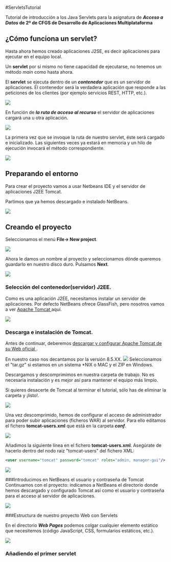#ServletsTutorial

Tutorial de introducción a los Java Servlets para la asignatura 
de **_Acceso a Datos_ de 2º de CFGS de Desarrollo de Aplicaciones
Multiplataforma**

## ¿Cómo funciona un servlet?

Hasta ahora hemos creado aplicaciones J2SE, es decir aplicaciones para
ejecutar en el equipo local.

Un **servlet** por sí mismo no tiene capacidad de ejecutarse, no tenemos
un método _main_ como hasta ahora.

El **servlet** se ejecuta dentro de un **_contenedor_** que es un 
servidor de aplicaciones. El contenedor será la verdadera aplicación
que responde a las peticiones de los clientes (por ejemplo servicios REST, 
HTTP, etc.).

![](./img/howto01.png)

En función de _**la ruta de acceso al recurso**_ el servidor de aplicaciones
cargará una u otra aplicación.


![](./img/howto02.png)

La primera vez que se invoque la ruta de nuestro servlet, éste será cargado 
e inicializado. Las siguientes veces ya estará en memoria y un hilo de ejecución
invocará el método correspondiente.

![](./img/servlet17.png)

## Preparando el entorno

Para crear el proyecto vamos a usar Netbeans IDE y el servidor de 
aplicaciones J2EE Tomcat.

Partimos que ya hemos descargado e instalado NetBeans.

![](./img/servlets1.png)

## Creando el proyecto
Seleccionamos el menú **File-> New project**.

![](./img/servlets2.png)

Ahora le damos un nombre al proyecto y seleccionamos dónde queremos
guardarlo en nuestro disco duro. Pulsamos **Next**.

![](./img/servlets3.png)

### Selección del contenedor(servidor) J2EE.
Como es una aplicación J2EE, necesitamos instalar un servidor de 
aplicaciones. Por defecto NetBeans ofrece GlassFish, pero nosotros
vamos a ver [Apache Tomcat ](https://tomcat.apache.org) aquí.

![](./img/servlets4.png)

### Descarga e instalación de Tomcat.

Antes de continuar, deberemos [descargar y configurar Apache Tomcat de
su Web oficial ](http://tomcat.apache.org/download-80.cgi#8.5.11). 

En nuestro caso nos decantamos por la versión 8.5.XX.
![](./img/servlets5.png)
Seleccionamos el "tar.gz" si estamos en un sistema \*NIX o MAC y el ZIP en 
Windows.

Descargamos y descomprimimos en nuestra carpeta de trabajo. No es necesaria
instalación y es mejor así para mantener el equipo más limpio.

Si quieres desacerte de Tomcat al terminar el tutorial, sólo has de eliminar
la carpeta y ¡listo!.

![](./img/servlets6.png)

Una vez descomprimido, hemos de configurar el acceso de administrador para
poder subir aplicaciones (ficheros WAR) al servidor. Para ello editamos el 
fichero **tomcat-users.xml** que está en la carpeta **_conf_**.

![](./img/servlets7.png)

Añadimos la siguiente línea en el fichero **tomcat-users.xml**. Asegúrate de
hacerlo dentro del nodo raíz "tomcat-users" del fichero XML:
```xml 
<user username="tomcat" password="tomcat" roles="admin, manager-gui"/>
```

![](./img/servlets8.png)

###Introducimos en NetBeans el usuario y contraseña de Tomcat
Continuamos con el proyecto: indicamos a NetBeans el directorio donde
hemos descargado y configurado Tomcat así como el usuario y contraseña 
para el acceso al servidor de aplicaciones.

![](./img/servlets9.png)

###Estructura de nuestro proyecto Web con Servlets

En el directorio _**Web Pages**_ podemos colgar cualquier elemento estático
que necesitemos (código JavaScript, CSS, formularios estáticos, etc.).

![](./img/servlets10.png)

### Añadiendo el primer servlet
